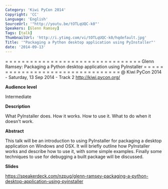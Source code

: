 ```yaml
---
Category: 'Kiwi PyCon 2014'
Copyright: 'CC'
Language: 'English'
SourceUrl: '"http://youtu.be/tOTLqUQC-k0"'
Speakers: [Glenn Ramsey]
Tags: [talk]
ThumbnailUrl: 'http://i.ytimg.com/vi/tOTLqUQC-k0/hqdefault.jpg'
Title: '"Packaging a Python desktop application using PyInstaller"'
date: '2014-09-13'
---
```

= = = = = = = = = = = = = = = = = = = = = = = = = = = = = = = = = 
Glenn Ramsey:
Packaging a Python desktop application using PyInstaller
= = = = = = = = = = = = = = = = = = = = = = = = = = = = = = = = = 
@ Kiwi PyCon 2014 - Saturday, 13 Sep 2014 - Track 2
http://kiwi.pycon.org/

**Audience level**

Intermediate

**Description**

What PyInstaller does. How it works. How to use it. What to do when it doesn't work.

**Abstract**

This talk will be an introduction to using PyInstaller for packaging a desktop application on Windows and OSX. It will briefly outline how PyInstaller works and describe how to use it, with some simple examples. Finally some techniques to use for debugging a built package will be discussed.

**Slides**

https://speakerdeck.com/nzpug/glenn-ramsey-packaging-a-python-desktop-application-using-pyinstaller